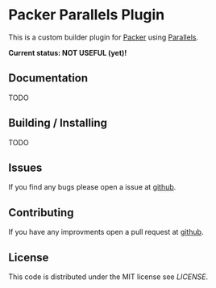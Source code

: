 # Packer Parallels Plugin

This is a custom builder plugin for [Packer](http://www.packer.io/) using [Parallels](http://www.parallels.com/).

**Current status: NOT USEFUL (yet)!**

## Documentation
TODO

## Building / Installing
TODO

## Issues
If you find any bugs please open a issue at [github](https://github.com/rickard-von-essen/packer-parallels/issues). 

## Contributing
If you have any improvments open a pull request at [github](https://github.com/rickard-von-essen/packer-parallels/pulls). 

## License

This code is distributed under the MIT license see _LICENSE_.